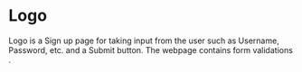 # Logo
Logo is a Sign up page for taking input from the user such as Username, Password, etc. and a Submit button. The webpage contains form validations . 
